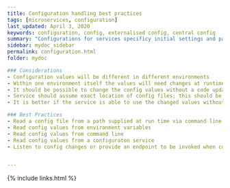 ```yaml
---
title: Configuration handling best practices
tags: [microservices, configuration]
last_updated: April 3, 2020
keywords: configuration, config, externalised config, central config
summary: "Configurations for services specificy initial settings and parameters for their runtime behaviour. These could be name-value pairs or more refined configuration settings with section and sub-section goruping. Config values could be specified in a file, passed via command line, read from environment variables,retrieved via a config service or other similar sources provided by the runtime framework or environment. They could be specified in a variety of formats including yaml, json, xml, and application property files."
sidebar: mydoc_sidebar
permalink: configuration.html
folder: mydoc

### Considerations
- Configuration values will be different in different environments
- Within one environment itself the values will need changes at runtime
- It should be possible to change the config values without a code update
- Service should assume exact location of config files; this should be supplied by the hosting runtime 
- It is better if the service is able to use the changed values without a restart

### Best Practices
- Read a config file from a path supplied at run time via command line or environment variables
- Read config values from environment variables
- Read config values from command line
- Read config values from a configuraton service
- Listen to config changes or provide an endpoint to be invoked when config changes


---
```

{% include links.html %}